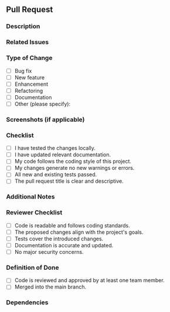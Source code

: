 ## Pull Request

### Description
<!-- Provide a brief description of the changes introduced by this pull request. -->

### Related Issues
<!-- Mention any related issues that this pull request addresses or closes. Use keywords like "Fixes #123" to automatically close issues. -->

### Type of Change
<!-- Mark the appropriate type with an "x". -->
- [ ] Bug fix
- [ ] New feature
- [ ] Enhancement
- [ ] Refactoring
- [ ] Documentation
- [ ] Other (please specify):

### Screenshots (if applicable)
<!-- Include screenshots or gifs that showcase the changes made. -->

### Checklist
<!-- Mark items that apply. You can use "x" to check the boxes. -->
- [ ] I have tested the changes locally.
- [ ] I have updated relevant documentation.
- [ ] My code follows the coding style of this project.
- [ ] My changes generate no new warnings or errors.
- [ ] All new and existing tests passed.
- [ ] The pull request title is clear and descriptive.

### Additional Notes
<!-- Add any additional information or context that may be helpful for reviewers. -->

### Reviewer Checklist
<!-- To be filled by the person reviewing the pull request. -->
- [ ] Code is readable and follows coding standards.
- [ ] The proposed changes align with the project's goals.
- [ ] Tests cover the introduced changes.
- [ ] Documentation is accurate and updated.
- [ ] No major security concerns.

### Definition of Done
<!-- Specify the criteria that need to be met for this pull request to be considered "done". -->
- [ ] Code is reviewed and approved by at least one team member.
- [ ] Merged into the main branch.

### Dependencies
<!-- List any dependencies that this pull request is dependent on or that it depends on. -->
